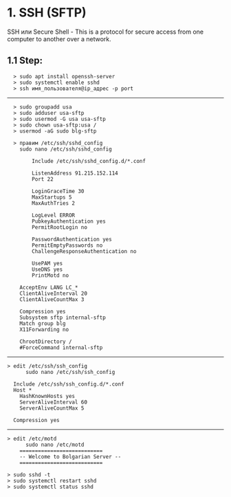 ## ################################################################
# 1. SSH (SFTP)
SSH или Secure Shell - This is a protocol for secure access from one
computer to another over a network.

 ## 1.1 Step:
      > sudo apt install openssh-server
      > sudo systemctl enable sshd
      > ssh имя_пользователя@ip_адрес -p port
   ---------------------------------------
      > sudo groupadd usa
      > sudo adduser usa-sftp
      > sudo usermod -G usa usa-sftp
      > sudo chown usa-sftp:usa /
      > usermod -aG sudo blg-sftp
   
      > правим /etc/ssh/sshd_config
        sudo nano /etc/ssh/sshd_config
	
        	Include /etc/ssh/sshd_config.d/*.conf
	
	      	ListenAddress 91.215.152.114
	      	Port 22
	
	      	LoginGraceTime 30
	      	MaxStartups 5
	      	MaxAuthTries 2

	      	LogLevel ERROR
	      	PubkeyAuthentication yes
	      	PermitRootLogin no

	      	PasswordAuthentication yes
	      	PermitEmptyPasswords no
	      	ChallengeResponseAuthentication no

	      	UsePAM yes
	      	UseDNS yes
	      	PrintMotd no

		AcceptEnv LANG LC_*
		ClientAliveInterval 20
		ClientAliveCountMax 3

		Compression yes
		Subsystem sftp internal-sftp
	 	Match group blg
	 	X11Forwarding no

	 	ChrootDirectory /
	 	#ForceCommand internal-sftp
   ----------------------------------------     

   	> edit /etc/ssh/ssh_config
     	  sudo nano /etc/ssh/ssh_config
	
 	  Include /etc/ssh/ssh_config.d/*.conf
	  Host *
	    HashKnownHosts yes
	    ServerAliveInterval 60
	    ServerAliveCountMax 5

	  Compression yes
   ----------------------------------------

   	> edit /etc/motd
     	  sudo nano /etc/motd
		===========================
		-- Welcome to Bolgarian Server --
		===========================

  	> sudo sshd -t
  	> sudo systemctl restart sshd
 	> sudo systemctl status sshd
